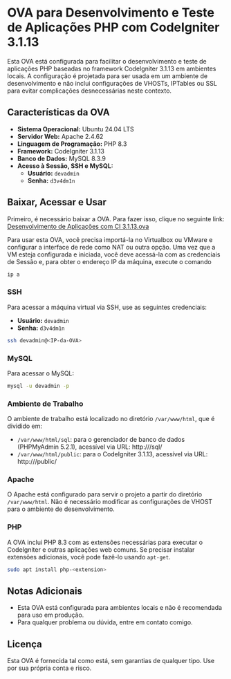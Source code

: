 
# OVA para Desenvolvimento e Teste de Aplicações PHP com CodeIgniter 3.1.13

Esta OVA está configurada para facilitar o desenvolvimento e teste de aplicações PHP baseadas no framework CodeIgniter 3.1.13 em ambientes locais. A configuração é projetada para ser usada em um ambiente de desenvolvimento e não inclui configurações de VHOSTs, IPTables ou SSL para evitar complicações desnecessárias neste contexto.

## Características da OVA

- **Sistema Operacional:** Ubuntu 24.04 LTS
- **Servidor Web:** Apache 2.4.62
- **Linguagem de Programação:** PHP 8.3
- **Framework:** CodeIgniter 3.1.13
- **Banco de Dados:** MySQL 8.3.9
- **Acesso à Sessão, SSH e MySQL:**
  - **Usuário:** `devadmin`
  - **Senha:** `d3v4dm1n`

## Baixar, Acessar e Usar

Primeiro, é necessário baixar a OVA. Para fazer isso, clique no seguinte link:
[Desenvolvimento de Aplicações com CI 3.1.13.ova](https://mega.nz/file/5oJCEYja#M6ICl_uhYz6b5lHPucNpQq7NyWLixTW-Eh0pOLeUcxI)

Para usar esta OVA, você precisa importá-la no Virtualbox ou VMware e configurar a interface de rede como NAT ou outra opção. Uma vez que a VM esteja configurada e iniciada, você deve acessá-la com as credenciais de Sessão e, para obter o endereço IP da máquina, execute o comando

```bash
ip a
```

### SSH

Para acessar a máquina virtual via SSH, use as seguintes credenciais:

- **Usuário:** `devadmin`
- **Senha:** `d3v4dm1n`

```bash
ssh devadmin@<IP-da-OVA>
```

### MySQL

Para acessar o MySQL:

```bash
mysql -u devadmin -p
```

### Ambiente de Trabalho

O ambiente de trabalho está localizado no diretório `/var/www/html`, que é dividido em:

- `/var/www/html/sql`: para o gerenciador de banco de dados (PHPMyAdmin 5.2.1), acessível via URL: http://<IP-da-OVA>/sql/
- `/var/www/html/public`: para o CodeIgniter 3.1.13, acessível via URL: http://<IP-da-OVA>/public/

### Apache

O Apache está configurado para servir o projeto a partir do diretório `/var/www/html`. Não é necessário modificar as configurações de VHOST para o ambiente de desenvolvimento.

### PHP

A OVA inclui PHP 8.3 com as extensões necessárias para executar o CodeIgniter e outras aplicações web comuns. Se precisar instalar extensões adicionais, você pode fazê-lo usando `apt-get`.

```bash
sudo apt install php-<extension>
```

## Notas Adicionais

- Esta OVA está configurada para ambientes locais e não é recomendada para uso em produção.
- Para qualquer problema ou dúvida, entre em contato comigo.

## Licença

Esta OVA é fornecida tal como está, sem garantias de qualquer tipo. Use por sua própria conta e risco.
